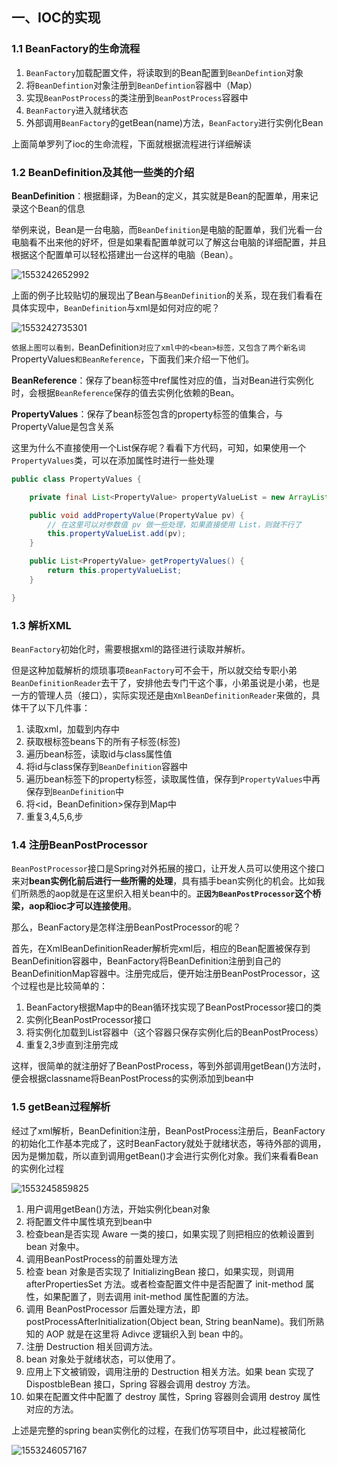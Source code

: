 ## 一、IOC的实现

### 1.1 BeanFactory的生命流程	

1. `BeanFactory`加载配置文件，将读取到的Bean配置到`BeanDefintion`对象
2. 将`BeanDefintion`对象注册到`BeanDefintion`容器中（Map）
3. 实现`BeanPostProcess`的类注册到`BeanPostProcess`容器中
4. `BeanFactory`进入就绪状态
5. 外部调用`BeanFactory`的getBean(name)方法，`BeanFactory`进行实例化Bean

上面简单罗列了ioc的生命流程，下面就根据流程进行详细解读



### 1.2 BeanDefinition及其他一些类的介绍

**BeanDefinition**：根据翻译，为Bean的定义，其实就是Bean的配置单，用来记录这个Bean的信息

举例来说，Bean是一台电脑，而`BeanDefinition`是电脑的配置单，我们光看一台电脑看不出来他的好坏，但是如果看配置单就可以了解这台电脑的详细配置，并且根据这个配置单可以轻松搭建出一台这样的电脑（Bean）。

![1553242652992](https://raw.githubusercontent.com/PAcee1/myNote/master/image/1553242652992.png)

上面的例子比较贴切的展现出了Bean与`BeanDefinition`的关系，现在我们看看在具体实现中，`BeanDefinition`与xml是如何对应的呢？

![1553242735301](https://raw.githubusercontent.com/PAcee1/myNote/master/image/1553242735301.png)


`依据上图可以看到，`BeanDefinition`对应了xml中的<bean>标签，又包含了两个新名词`PropertyValues`和BeanReference`，下面我们来介绍一下他们。

**BeanReference**：保存了bean标签中ref属性对应的值，当对Bean进行实例化时，会根据`BeanReference`保存的值去实例化依赖的Bean。

**PropertyValues**：保存了bean标签包含的property标签的值集合，与PropertyValue是包含关系

这里为什么不直接使用一个List<PropertyValue>保存呢？看看下方代码，可知，如果使用一个`PropertyValues`类，可以在添加属性时进行一些处理

```java
public class PropertyValues {

    private final List<PropertyValue> propertyValueList = new ArrayList<PropertyValue>();

    public void addPropertyValue(PropertyValue pv) {
        // 在这里可以对参数值 pv 做一些处理，如果直接使用 List，则就不行了
        this.propertyValueList.add(pv);
    }

    public List<PropertyValue> getPropertyValues() {
        return this.propertyValueList;
    }

}
```

### 1.3 解析XML

`BeanFactory`初始化时，需要根据xml的路径进行读取并解析。

但是这种加载解析的烦琐事项`BeanFactory`可不会干，所以就交给专职小弟`BeanDefinitionReader`去干了，安排他去专门干这个事，小弟虽说是小弟，也是一方的管理人员（接口），实际实现还是由`XmlBeanDefinitionReader`来做的，具体干了以下几件事：

1. 读取xml，加载到内存中
2. 获取根标签beans下的所有子标签(<bean>标签)
3. 遍历bean标签，读取id与class属性值
4. 将id与class保存到`BeanDefinition`容器中
5. 遍历bean标签下的property标签，读取属性值，保存到`PropertyValues`中再保存到`BeanDefinition`中
6. 将<id，BeanDefinition>保存到Map中
7. 重复3,4,5,6,步

### 1.4 注册BeanPostProcessor

`BeanPostProcessor`接口是Spring对外拓展的接口，让开发人员可以使用这个接口来对**bean实例化前后进行一些所需的处理**，具有插手bean实例化的机会。比如我们所熟悉的aop就是在这里织入相关bean中的。**`正因为BeanPostProcessor`这个桥梁，aop和ioc才可以连接使用**。

那么，BeanFactory是怎样注册BeanPostProcessor的呢？

首先，在XmlBeanDefinitionReader解析完xml后，相应的Bean配置被保存到BeanDefinition容器中，BeanFactory将BeanDefinition注册到自己的BeanDefinitionMap容器中。注册完成后，便开始注册BeanPostProcessor，这个过程也是比较简单的：

1. BeanFactory根据Map中的Bean循环找实现了BeanPostProcessor接口的类
2. 实例化BeanPostProcessor接口
3. 将实例化加载到List容器中（这个容器只保存实例化后的BeanPostProcess）
4. 重复2,3步直到注册完成

这样，很简单的就注册好了BeanPostProcess，等到外部调用getBean()方法时，便会根据classname将BeanPostProcess的实例添加到bean中

### 1.5 getBean过程解析

经过了xml解析，BeanDefinition注册，BeanPostProcess注册后，BeanFactory的初始化工作基本完成了，这时BeanFactory就处于就绪状态，等待外部的调用，因为是懒加载，所以直到调用getBean()才会进行实例化对象。我们来看看Bean的实例化过程

![1553245859825](https://raw.githubusercontent.com/PAcee1/myNote/master/image/1553245859825.png)

1. 用户调用getBean()方法，开始实例化bean对象
2. 将配置文件中属性填充到bean中
3. 检查bean是否实现 Aware 一类的接口，如果实现了则把相应的依赖设置到 bean 对象中。
4. 调用BeanPostProcess的前置处理方法
5. 检查 bean 对象是否实现了 InitializingBean 接口，如果实现，则调用 afterPropertiesSet 方法。或者检查配置文件中是否配置了 init-method 属性，如果配置了，则去调用 init-method 属性配置的方法。
6. 调用 BeanPostProcessor 后置处理方法，即 postProcessAfterInitialization(Object bean, String beanName)。我们所熟知的 AOP 就是在这里将 Adivce 逻辑织入到 bean 中的。
7. 注册 Destruction 相关回调方法。
8. bean 对象处于就绪状态，可以使用了。
9. 应用上下文被销毁，调用注册的 Destruction 相关方法。如果 bean 实现了 DispostbleBean 接口，Spring 容器会调用 destroy 方法。
10. 如果在配置文件中配置了 destroy 属性，Spring 容器则会调用 destroy 属性对应的方法。

上述是完整的spring bean实例化的过程，在我们仿写项目中，此过程被简化

![1553246057167](https://raw.githubusercontent.com/PAcee1/myNote/master/image/1553246057167.png)

